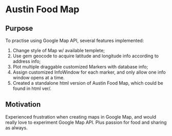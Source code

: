 # Austin Food Map

## Purpose

To practise using Google Map API, several features implemented:

1. Change style of Map w/ available templete;
2. Use gem geocode to acquire latitude and longitude info according to address info;
3. Plot multiple draggable customized Markers with database info;
4. Assign customized InfoWindow for each marker, and only allow one info window opens at a time.
5. Created a standalone html version of Austin Food Map, which could be found in html ver/.

## Motivation

Experienced frustration when creating maps in Google Map, and would really love to experiment Google Map API.
Plus passion for food and sharing as always.